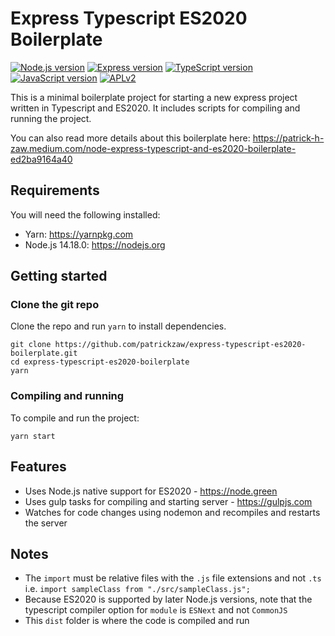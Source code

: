 # Express Typescript ES2020 Boilerplate

[![Node.js version][nodejs-badge]][nodejs]
[![Express version][express-badge]][express]
[![TypeScript version][ts-badge]][typescript-4-4]
[![JavaScript version][es2020-badge]][es2020]
[![APLv2][license-badge]][license]

This is a minimal boilerplate project for starting a new express project written in 
Typescript and ES2020. It includes scripts for compiling and running the project.

You can also read more details about this boilerplate here: https://patrick-h-zaw.medium.com/node-express-typescript-and-es2020-boilerplate-ed2ba9164a40

## Requirements
You will need the following installed:
- Yarn: https://yarnpkg.com
- Node.js 14.18.0: https://nodejs.org

## Getting started
### Clone the git repo
Clone the repo and run `yarn` to install dependencies.
```
git clone https://github.com/patrickzaw/express-typescript-es2020-boilerplate.git
cd express-typescript-es2020-boilerplate
yarn
```

### Compiling and running
To compile and run the project:
```
yarn start
```

## Features
* Uses Node.js native support for ES2020 - https://node.green
* Uses gulp tasks for compiling and starting server - https://gulpjs.com 
* Watches for code changes using nodemon and recompiles and restarts the server

## Notes
* The `import` must be relative files with the `.js` file extensions and not `.ts` i.e. `import sampleClass from "./src/sampleClass.js";`
* Because ES2020 is supported by later Node.js versions, note that the typescript compiler option for `module` is `ESNext` and not `CommonJS`
* This `dist` folder is where the code is compiled and run

[es2020-badge]: https://img.shields.io/badge/JavaScript->=%20ES2020-blue.svg
[es2020]: https://nodejs.org/dist/latest-v14.x/docs/api/
[express-badge]: https://img.shields.io/badge/Express->=%204.17.3-blue.svg
[express]: https://nodejs.org/dist/latest-v14.x/docs/api/
[nodejs-badge]: https://img.shields.io/badge/Node.js->=%2014.18.0-blue.svg
[nodejs]: https://nodejs.org/dist/latest-v14.x/docs/api/
[ts-badge]: https://img.shields.io/badge/TypeScript-4.4.3-blue.svg
[typescript-4-4]: https://www.typescriptlang.org/docs/handbook/release-notes/typescript-4-4.html
[license-badge]: https://img.shields.io/badge/license-APLv2-blue.svg
[license]: https://github.com/jsynowiec/node-typescript-boilerplate/blob/main/LICENSE
